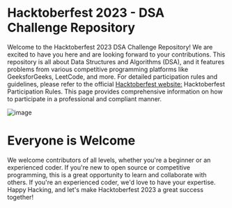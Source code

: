 # Hacktoberfest 2023 - DSA Challenge Repository

Welcome to the Hacktoberfest 2023 DSA Challenge Repository! We are excited to have you here and are looking forward to your contributions. This repository is all about Data Structures and Algorithms (DSA), and it features problems from various competitive programming platforms like GeeksforGeeks, LeetCode, and more.
For detailed participation rules and guidelines, please refer to the official [Hacktoberfest website:](https://hacktoberfest.com/)
Hacktoberfest Participation Rules. This page provides comprehensive information on how to participate in a professional and compliant manner.

![image](https://github.com/iShayann/calculator_drax/assets/115067200/a4f4d0f0-55e1-4506-b962-b06ebcd15bbc)

#   Everyone is Welcome

We welcome contributors of all levels, whether you're a beginner or an experienced coder. If you're new to open source or competitive programming, this is a great opportunity to learn and collaborate with others. If you're an experienced coder, we'd love to have your expertise.
Happy Hacking, and let's make Hacktoberfest 2023 a great success together!





